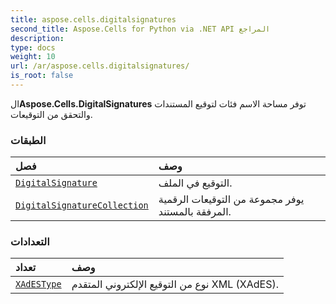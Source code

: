```yaml
---
title: aspose.cells.digitalsignatures
second_title: Aspose.Cells for Python via .NET API المراجع
description:
type: docs
weight: 10
url: /ar/aspose.cells.digitalsignatures/
is_root: false
---
```

 ال**Aspose.Cells.DigitalSignatures** توفر مساحة الاسم فئات لتوقيع المستندات والتحقق من التوقيعات.

###  الطبقات
| فصل| وصف|
| :- | :- |
| [`DigitalSignature`](/cells/python-net/ar/aspose.cells.digitalsignatures/digitalsignature) | التوقيع في الملف.|
| [`DigitalSignatureCollection`](/cells/python-net/ar/aspose.cells.digitalsignatures/digitalsignaturecollection) | يوفر مجموعة من التوقيعات الرقمية المرفقة بالمستند.|


###  التعدادات
| تعداد| وصف|
| :- | :- |
| [`XAdESType`](/cells/python-net/ar/aspose.cells.digitalsignatures/xadestype) | نوع من التوقيع الإلكتروني المتقدم XML (XAdES).|


